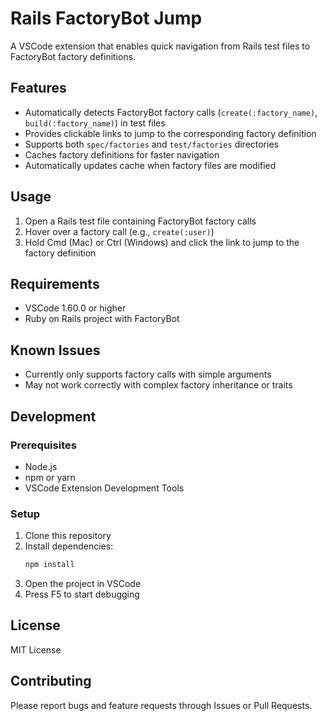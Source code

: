 # Rails FactoryBot Jump

A VSCode extension that enables quick navigation from Rails test files to FactoryBot factory definitions.

## Features

- Automatically detects FactoryBot factory calls (`create(:factory_name)`, `build(:factory_name)`) in test files
- Provides clickable links to jump to the corresponding factory definition
- Supports both `spec/factories` and `test/factories` directories
- Caches factory definitions for faster navigation
- Automatically updates cache when factory files are modified

## Usage

1. Open a Rails test file containing FactoryBot factory calls
2. Hover over a factory call (e.g., `create(:user)`)
3. Hold Cmd (Mac) or Ctrl (Windows) and click the link to jump to the factory definition

## Requirements

- VSCode 1.60.0 or higher
- Ruby on Rails project with FactoryBot

## Known Issues

- Currently only supports factory calls with simple arguments
- May not work correctly with complex factory inheritance or traits

## Development

### Prerequisites

- Node.js
- npm or yarn
- VSCode Extension Development Tools

### Setup

1. Clone this repository
2. Install dependencies:
   ```bash
   npm install
   ```
3. Open the project in VSCode
4. Press F5 to start debugging

## License

MIT License

## Contributing

Please report bugs and feature requests through Issues or Pull Requests.
